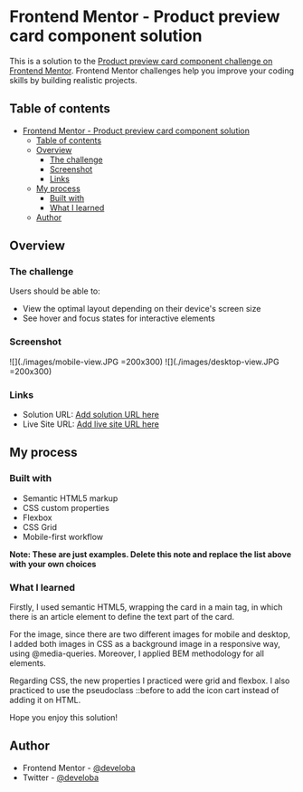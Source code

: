# Frontend Mentor - Product preview card component solution

This is a solution to the [Product preview card component challenge on Frontend Mentor](https://www.frontendmentor.io/challenges/product-preview-card-component-GO7UmttRfa). Frontend Mentor challenges help you improve your coding skills by building realistic projects. 

## Table of contents

- [Frontend Mentor - Product preview card component solution](#frontend-mentor---product-preview-card-component-solution)
  - [Table of contents](#table-of-contents)
  - [Overview](#overview)
    - [The challenge](#the-challenge)
    - [Screenshot](#screenshot)
    - [Links](#links)
  - [My process](#my-process)
    - [Built with](#built-with)
    - [What I learned](#what-i-learned)
  - [Author](#author)


## Overview

### The challenge

Users should be able to:

- View the optimal layout depending on their device's screen size
- See hover and focus states for interactive elements

### Screenshot

![](./images/mobile-view.JPG =200x300)
![](./images/desktop-view.JPG =200x300)

### Links

- Solution URL: [Add solution URL here](https://your-solution-url.com)
- Live Site URL: [Add live site URL here](https://your-live-site-url.com)

## My process

### Built with

- Semantic HTML5 markup
- CSS custom properties
- Flexbox
- CSS Grid
- Mobile-first workflow

**Note: These are just examples. Delete this note and replace the list above with your own choices**

### What I learned

Firstly, I used semantic HTML5, wrapping the card in a main tag, in which there is an article element to define the text part of the card. 

For the image, since there are two different images for mobile and desktop, I added both images in CSS as a background image in a responsive way, using @media-queries. Moreover, I applied BEM methodology for all elements. 

Regarding CSS, the new properties I practiced were grid and flexbox. I also practiced to use the pseudoclass ::before to add the icon cart instead of adding it on HTML.

Hope you enjoy this solution! 

## Author

- Frontend Mentor - [@develoba](https://www.frontendmentor.io/profile/develoba)
- Twitter - [@develoba](https://www.twitter.com/develoba)


